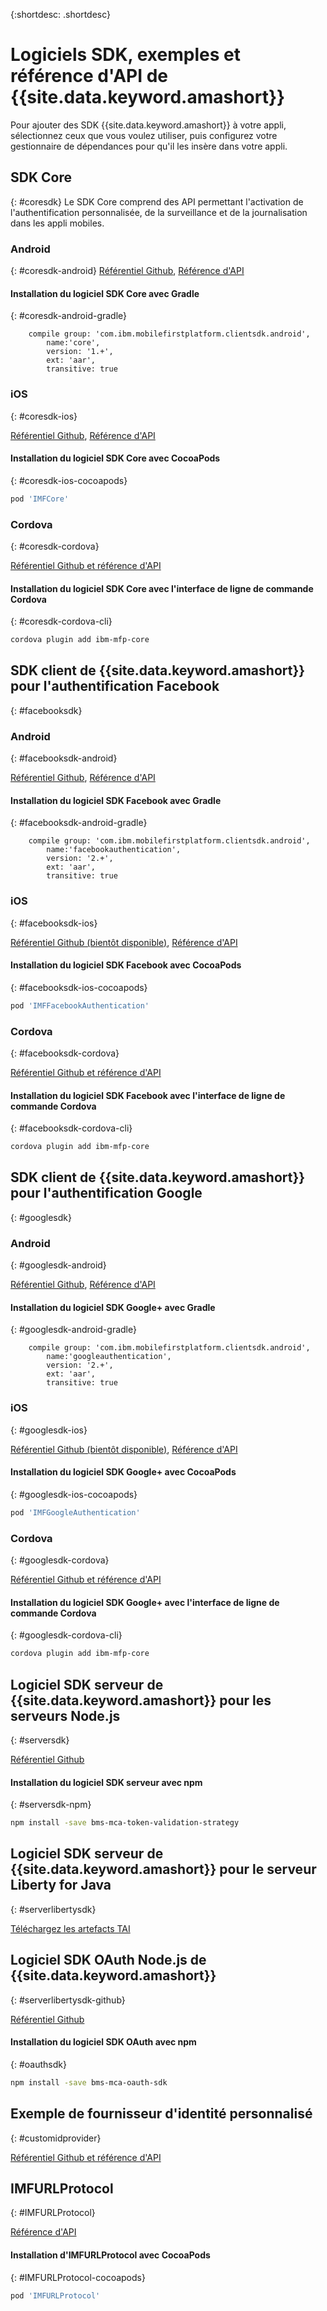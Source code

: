 {:shortdesc: .shortdesc}

# Logiciels SDK, exemples et référence d'API de {{site.data.keyword.amashort}}
Pour ajouter des SDK {{site.data.keyword.amashort}} à votre appli, sélectionnez ceux que vous voulez utiliser, puis configurez votre gestionnaire de dépendances pour qu'il les insère dans votre appli.

## SDK Core
{: #coresdk}
Le SDK Core comprend des API permettant l'activation de l'authentification personnalisée, de la surveillance et de la journalisation dans les appli mobiles.

### Android
{: #coresdk-android}
[Référentiel Github](https://github.com/ibm-bluemix-mobile-services/bms-clientsdk-android-core),
[Référence d'API](https://www.{DomainName}/docs/api/content/api/mobilefirst/android/core-api-doc/overview-summary.html)

#### Installation du logiciel SDK Core avec Gradle
{: #coresdk-android-gradle}

```Gradle
    compile group: 'com.ibm.mobilefirstplatform.clientsdk.android',    
    	name:'core',
    	version: '1.+',
    	ext: 'aar',
    	transitive: true
```

### iOS
{: #coresdk-ios}

[Référentiel Github](#),
[Référence d'API](https://www.{DomainName}/docs/api/content/api/mobilefirst/ios/IMFCore_api-doc/html/index.html)

#### Installation du logiciel SDK Core avec CocoaPods
{: #coresdk-ios-cocoapods}

```Bash
pod 'IMFCore'
```

### Cordova
{: #coresdk-cordova}

[Référentiel Github et référence d'API](https://github.com/ibm-bluemix-mobile-services/bms-clientsdk-cordova-plugin-core)

#### Installation du logiciel SDK Core avec l'interface de ligne de commande Cordova
{: #coresdk-cordova-cli}

```Bash
cordova plugin add ibm-mfp-core
```

## SDK client de {{site.data.keyword.amashort}} pour l'authentification Facebook
{: #facebooksdk}

### Android
{: #facebooksdk-android}

[Référentiel Github](https://github.com/ibm-bluemix-mobile-services/bms-clientsdk-android-security-facebookauthentication),
[Référence d'API](https://www.{DomainName}/docs/api/content/api/mobilefirst/android/facebook-api-doc/index.html)

#### Installation du logiciel SDK Facebook avec Gradle
{: #facebooksdk-android-gradle}

```Gradle
    compile group: 'com.ibm.mobilefirstplatform.clientsdk.android',    
    	name:'facebookauthentication',
    	version: '2.+',
    	ext: 'aar',
    	transitive: true
```

### iOS
{: #facebooksdk-ios}

[Référentiel Github (bientôt disponible)](#),
[Référence d'API](https://www.{DomainName}/docs/api/content/api/mobilefirst/ios/IMFFacebookAuthentication_api-doc/html/index.html)

#### Installation du logiciel SDK Facebook avec CocoaPods
{: #facebooksdk-ios-cocoapods}

```Bash
pod 'IMFFacebookAuthentication'
```

### Cordova
{: #facebooksdk-cordova}

[Référentiel Github et référence d'API](https://github.com/ibm-bluemix-mobile-services/bms-clientsdk-cordova-plugin-core)

#### Installation du logiciel SDK Facebook avec l'interface de ligne de commande Cordova
{: #facebooksdk-cordova-cli}

```Bash
cordova plugin add ibm-mfp-core
```

## SDK client de {{site.data.keyword.amashort}} pour l'authentification Google
{: #googlesdk}

### Android
{: #googlesdk-android}

[Référentiel Github](https://github.com/ibm-bluemix-mobile-services/bms-clientsdk-android-security-googleauthentication),
[Référence d'API](https://www.{DomainName}/docs/api/content/api/mobilefirst/android/google-api-doc/index.html)

#### Installation du logiciel SDK Google+ avec Gradle
{: #googlesdk-android-gradle}

```Gradle
    compile group: 'com.ibm.mobilefirstplatform.clientsdk.android',    
    	name:'googleauthentication',
    	version: '2.+',
    	ext: 'aar',
    	transitive: true
```

### iOS
{: #googlesdk-ios}

[Référentiel Github (bientôt disponible)](#),
[Référence d'API](https://www.{DomainName}/docs/api/content/api/mobilefirst/ios/IMFGoogleAuthentication_api-doc/html/index.html)

#### Installation du logiciel SDK Google+ avec CocoaPods
{: #googlesdk-ios-cocoapods}

```Bash
pod 'IMFGoogleAuthentication'
```

### Cordova
{: #googlesdk-cordova}

[Référentiel Github et référence d'API](https://github.com/ibm-bluemix-mobile-services/bms-clientsdk-cordova-plugin-core)

#### Installation du logiciel SDK Google+ avec l'interface de ligne de commande Cordova
{: #googlesdk-cordova-cli}

```Bash
cordova plugin add ibm-mfp-core
```

## Logiciel SDK serveur de {{site.data.keyword.amashort}} pour les serveurs Node.js
{: #serversdk}

[Référentiel Github](https://github.com/ibm-bluemix-mobile-services/bms-mca-token-validation-strategy)

#### Installation du logiciel SDK serveur avec npm
{: #serversdk-npm}

```Bash
npm install -save bms-mca-token-validation-strategy
```

## Logiciel SDK serveur de {{site.data.keyword.amashort}} pour le serveur Liberty for Java
{: #serverlibertysdk}

[Téléchargez les artefacts TAI](https://imf-tai.{DomainName}/public/TAI.zip)

## Logiciel SDK OAuth Node.js de {{site.data.keyword.amashort}}
{: #serverlibertysdk-github}

[Référentiel Github](https://github.com/ibm-bluemix-mobile-services/bms-mca-oauth-sdk)

#### Installation du logiciel SDK OAuth avec npm
{: #oauthsdk}

```Bash
npm install -save bms-mca-oauth-sdk
```

## Exemple de fournisseur d'identité personnalisé
{: #customidprovider}

[Référentiel Github et référence d'API](https://github.com/ibm-bluemix-mobile-services/bms-mca-custom-identity-provider-sample)


## IMFURLProtocol
{: #IMFURLProtocol}

[Référence d'API](https://www.{DomainName}/docs/api/content/api/mobilefirst/ios/IMFURLProtocol_api-doc/html/index.html)

#### Installation d'IMFURLProtocol avec CocoaPods
{: #IMFURLProtocol-cocoapods}

```Bash
pod 'IMFURLProtocol'
```
